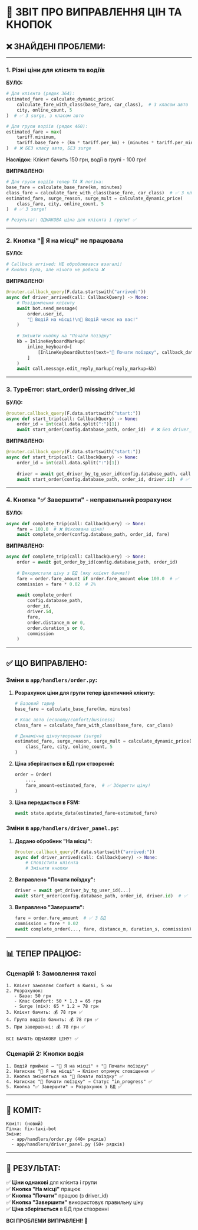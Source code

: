 # 🔧 ЗВІТ ПРО ВИПРАВЛЕННЯ ЦІН ТА КНОПОК

## ❌ **ЗНАЙДЕНІ ПРОБЛЕМИ:**

---

### **1. Різні ціни для клієнта та водіїв**

**БУЛО:**
```python
# Для клієнта (рядок 364):
estimated_fare = calculate_dynamic_price(
    calculate_fare_with_class(base_fare, car_class),  # З класом авто
    city, online_count, 5
)  # ✅ З surge, з класом авто

# Для групи водіїв (рядок 460):
estimated_fare = max(
    tariff.minimum,
    tariff.base_fare + (km * tariff.per_km) + (minutes * tariff.per_minute)
)  # ❌ БЕЗ класу авто, БЕЗ surge
```

**Наслідок:** Клієнт бачить 150 грн, водії в групі - 100 грн!

**ВИПРАВЛЕНО:**
```python
# Для групи водіїв тепер ТА Ж логіка:
base_fare = calculate_base_fare(km, minutes)
class_fare = calculate_fare_with_class(base_fare, car_class)  # ✅ З класом!
estimated_fare, surge_reason, surge_mult = calculate_dynamic_price(
    class_fare, city, online_count, 5
)  # ✅ З surge!

# Результат: ОДНАКОВА ціна для клієнта і групи! ✅
```

---

### **2. Кнопка "📍 Я на місці" не працювала**

**БУЛО:**
```python
# Callback arrived: НЕ оброблювався взагалі!
# Кнопка була, але нічого не робила ❌
```

**ВИПРАВЛЕНО:**
```python
@router.callback_query(F.data.startswith("arrived:"))
async def driver_arrived(call: CallbackQuery) -> None:
    # Повідомлення клієнту
    await bot.send_message(
        order.user_id,
        "📍 Водій на місці!\n🚗 Водій чекає на вас!"
    )
    
    # Змінити кнопку на "Почати поїздку"
    kb = InlineKeyboardMarkup(
        inline_keyboard=[
            [InlineKeyboardButton(text="🚗 Почати поїздку", callback_data=f"start:{order_id}")]
        ]
    )
    await call.message.edit_reply_markup(reply_markup=kb)
```

---

### **3. TypeError: start_order() missing driver_id**

**БУЛО:**
```python
@router.callback_query(F.data.startswith("start:"))
async def start_trip(call: CallbackQuery) -> None:
    order_id = int(call.data.split(":")[1])
    await start_order(config.database_path, order_id)  # ❌ Без driver_id!
```

**ВИПРАВЛЕНО:**
```python
@router.callback_query(F.data.startswith("start:"))
async def start_trip(call: CallbackQuery) -> None:
    order_id = int(call.data.split(":")[1])
    
    driver = await get_driver_by_tg_user_id(config.database_path, call.from_user.id)
    await start_order(config.database_path, order_id, driver.id)  # ✅ З driver_id!
```

---

### **4. Кнопка "✅ Завершити" - неправильний розрахунок**

**БУЛО:**
```python
async def complete_trip(call: CallbackQuery) -> None:
    fare = 100.0  # ❌ Фіксована ціна!
    await complete_order(config.database_path, order_id, fare)
```

**ВИПРАВЛЕНО:**
```python
async def complete_trip(call: CallbackQuery) -> None:
    order = await get_order_by_id(config.database_path, order_id)
    
    # Використати ціну з БД (яку клієнт бачив!)
    fare = order.fare_amount if order.fare_amount else 100.0  # ✅
    commission = fare * 0.02  # 2%
    
    await complete_order(
        config.database_path,
        order_id,
        driver.id,
        fare,
        order.distance_m or 0,
        order.duration_s or 0,
        commission
    )
```

---

## ✅ **ЩО ВИПРАВЛЕНО:**

### **Зміни в `app/handlers/order.py`:**

1. **Розрахунок ціни для групи тепер ідентичний клієнту:**
   ```python
   # Базовий тариф
   base_fare = calculate_base_fare(km, minutes)
   
   # Клас авто (economy/comfort/business)
   class_fare = calculate_fare_with_class(base_fare, car_class)
   
   # Динамічне ціноутворення (surge)
   estimated_fare, surge_reason, surge_mult = calculate_dynamic_price(
       class_fare, city, online_count, 5
   )
   ```

2. **Ціна зберігається в БД при створенні:**
   ```python
   order = Order(
       ...,
       fare_amount=estimated_fare,  # ✅ Зберегти ціну!
   )
   ```

3. **Ціна передається в FSM:**
   ```python
   await state.update_data(estimated_fare=estimated_fare)
   ```

### **Зміни в `app/handlers/driver_panel.py`:**

1. **Додано обробник "На місці":**
   ```python
   @router.callback_query(F.data.startswith("arrived:"))
   async def driver_arrived(call: CallbackQuery) -> None:
       # Сповістити клієнта
       # Змінити кнопки
   ```

2. **Виправлено "Почати поїздку":**
   ```python
   driver = await get_driver_by_tg_user_id(...)
   await start_order(config.database_path, order_id, driver.id)  # ✅
   ```

3. **Виправлено "Завершити":**
   ```python
   fare = order.fare_amount  # ✅ З БД
   commission = fare * 0.02
   await complete_order(..., fare, distance_m, duration_s, commission)
   ```

---

## 📊 **ТЕПЕР ПРАЦЮЄ:**

### **Сценарій 1: Замовлення таксі**
```
1. Клієнт замовляє Comfort в Києві, 5 км
2. Розрахунок:
   - База: 50 грн
   - Клас Comfort: 50 * 1.3 = 65 грн
   - Surge (пік): 65 * 1.2 = 78 грн
3. Клієнт бачить: 💰 78 грн ✅
4. Група водіїв бачить: 💰 78 грн ✅
5. При завершенні: 💰 78 грн ✅

ВСІ БАЧАТЬ ОДНАКОВУ ЦІНУ! ✅
```

### **Сценарій 2: Кнопки водія**
```
1. Водій приймає → "📍 Я на місці" + "🚗 Почати поїздку"
2. Натискає "📍 Я на місці" → Клієнт отримує сповіщення ✅
3. Кнопка змінюється на "🚗 Почати поїздку" ✅
4. Натискає "🚗 Почати поїздку" → Статус "in_progress" ✅
5. Кнопка "✅ Завершити" → Розрахунок з БД ✅
```

---

## 🚀 **КОМІТ:**

```
Коміт: (новий)
Гілка: fix-taxi-bot
Зміни:
  - app/handlers/order.py (40+ рядків)
  - app/handlers/driver_panel.py (50+ рядків)
```

---

## 🎯 **РЕЗУЛЬТАТ:**

✅ **Ціни однакові** для клієнта і групи  
✅ **Кнопка "На місці"** працює  
✅ **Кнопка "Почати"** працює (з driver_id)  
✅ **Кнопка "Завершити"** використовує правильну ціну  
✅ **Ціна зберігається** в БД при створенні  

**ВСІ ПРОБЛЕМИ ВИПРАВЛЕНІ!** 🎉
